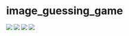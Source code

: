 # image_guessing_game
<img src="images.jpg">
<img src="images(1).png">
<img src="images(2).png">
<img src="download.jpg">
